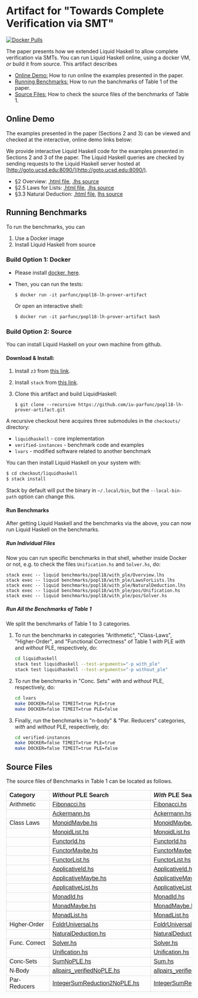 # Artifact for "Towards Complete Verification via SMT"

[![Docker Pulls](https://img.shields.io/docker/pulls/parfunc/popl18-lh-prover-artifact.svg)](https://hub.docker.com/r/parfunc/popl18-lh-prover-artifact/)

The paper presents how we extended Liquid Haskell 
to allow complete verification via SMTs.
You can run Liquid Haskell online, 
using a docker VM, *or* 
build it from source.
This artifact describes

- [Online Demo:](#online) How to run online the examples presented in the paper. 
- [Running Benchmarks:](#benchmarks) How to run the banchmarks of Table 1 of the paper.
- [Source Files:](#source-files) How to check the source files of the benchmarks of Table 1.



## <a name="online"></a> Online Demo


The examples presented in the paper (Sections 2 and 3) can be viewed 
and checked at the interactive, online demo links below: 


We provide interactive Liquid Haskell code for 
the examples presented in Sections 2 and 3 of the paper. 
The Liquid Haskell queries are checked by sending requests to 
the Liquid Haskell server hosted at [http://goto.ucsd.edu:8090/](http://goto.ucsd.edu:8090/).

- §2 Overview: [.html file](http://goto.ucsd.edu/~nvazou/popl18/_site/Overview.html), [.lhs source](https://raw.githubusercontent.com/ucsd-progsys/liquidhaskell/popl18/benchmarks/popl18/with_ple/Overview.lhs)
- §2.5 Laws for Lists: [.html file](http://goto.ucsd.edu/~nvazou/popl18/_site/LawsForLists.html), [.lhs source](https://raw.githubusercontent.com/ucsd-progsys/liquidhaskell/popl18/benchmarks/popl18/with_ple/LawsForLists.lhs) 
- §3.3 Natural Deduction: [.html file](http://goto.ucsd.edu/~nvazou/popl18/_site/NaturalDeduction.html), [lhs source](https://raw.githubusercontent.com/ucsd-progsys/liquidhaskell/popl18/benchmarks/popl18/with_ple/NaturalDeduction.lhs)


## <a name="benchmarks"></a> Running Benchmarks

To run the benchmarks, you can

1. Use a Docker image 
2. Install Liquid Haskell from source 


### Build Option 1: Docker 

- Please install [docker, here](https://docs.docker.com/engine/installation/).

- Then, you can run the tests:

    ```
    $ docker run -it parfunc/popl18-lh-prover-artifact
    ```

    Or open an interactive shell:

    ```
    $ docker run -it parfunc/popl18-lh-prover-artifact bash
    ```

### Build Option 2: Source 

You can install Liquid Haskell on your own machine from github. 

#### Download & Install:

1. Install `z3` from [this link](https://github.com/Z3Prover/z3/releases).

2. Install `stack` from [this link](https://docs.haskellstack.org/en/stable/README/).

3. Clone this artifact and build LiquidHaskell:

    ```
    $ git clone --recursive https://github.com/iu-parfunc/popl18-lh-prover-artifact.git 
    ```

A recursive checkout here acquires three submodules in the
`checkouts/` directory:
 
 * `liquidhaskell` - core implementation
 * `verified-instances` - benchmark code and examples
 * `lvars` - modified software related to another benchmark

You can then install Liquid Haskell on your system with:
        
```bash
$ cd checkout/liquidhaskell
$ stack install
```

Stack by default will put the binary in `~/.local/bin`, but the
`--local-bin-path` option can change this.


#### Run Benchmarks

After getting Liquid Haskell and the benchmarks via the above,
you can now run Liquid Haskell on the benchmarks.

##### Run Individual Files

Now you can run specific benchmarks in that shell, whether inside
Docker or not, e.g.  to check the files `Unification.hs` and
`Solver.hs`, do:

    stack exec -- liquid benchmarks/popl18/with_ple/Overview.lhs
    stack exec -- liquid benchmarks/popl18/with_ple/LawsForLists.lhs
    stack exec -- liquid benchmarks/popl18/with_ple/NaturalDeduction.lhs
    stack exec -- liquid benchmarks/popl18/with_ple/pos/Unification.hs
    stack exec -- liquid benchmarks/popl18/with_ple/pos/Solver.hs

##### Run All the Benchmarks of Table 1

We split the benchmarks of Table 1 to 3 categories.


1. To run the benchmarks in categories "Arithmetic", "Class-Laws", "Higher-Order", and "Functional Correctness" of Table 1 _with_ PLE _with_ and _without_ PLE, respectively, do:

    ```bash
    cd liquidhaskell
    stack test liquidhaskell --test-arguments="-p with_ple"    
    stack test liquidhaskell --test-arguments="-p without_ple"
    ```


2. To run the benchmarks in "Conc. Sets" _with_ and _without_ PLE, respectively, do:

    ```bash
    cd lvars
    make DOCKER=false TIMEIT=true PLE=true
    make DOCKER=false TIMEIT=true PLE=false
    ```

3. Finally, run the benchmarks in "n-body" & "Par. Reducers" categories, _with_ and _without_ PLE, respectively, do:

    ```bash
    cd verified-instances 
    make DOCKER=false TIMEIT=true PLE=true
    make DOCKER=false TIMEIT=true PLE=false
    ```

## <a name="source-files"></a>Source Files 

The source files of Benchmarks in Table 1 can be located as follows.

<style>
table {
    border-collapse: collapse;
    font-family: arial, sans-serif;
    text-align: left;
}

td, th {
    border: 1px solid #dddddd;
    border-collapse: collapse;
    text-align: left;
}
</style>

<table>
  <tr>
    <th>Category</th>
    <th><i>Without</i> PLE Search&nbsp;&nbsp;</th>
    <th><i>With</i> PLE Search&nbsp;&nbsp;</th>
  </tr>
  <tr>
    <td>Arithmetic</td>
    <td><a target="_blank" href="https://raw.githubusercontent.com/ucsd-progsys/liquidhaskell/popl18/benchmarks/popl18/without_ple/pos/Fibonacci.hs">Fibonacci.hs</a></td>
    <td><a target="_blank" href="https://raw.githubusercontent.com/ucsd-progsys/liquidhaskell/popl18/benchmarks/popl18/with_ple/pos/Fibonacci.hs">Fibonacci.hs</a></td>
  </tr>
  <tr>
    <td></td>
    <td><a target="_blank" href="https://raw.githubusercontent.com/ucsd-progsys/liquidhaskell/popl18/benchmarks/popl18/without_ple/pos/Ackermann.hs">Ackermann.hs</a></td>
    <td><a target="_blank" href="https://raw.githubusercontent.com/ucsd-progsys/liquidhaskell/popl18/benchmarks/popl18/with_ple/pos/Ackermann.hs">Ackermann.hs</a></td>
  </tr>
  <tr>
    <td>Class Laws</td>
    <td><a target="_blank" href="https://raw.githubusercontent.com/ucsd-progsys/liquidhaskell/popl18/benchmarks/popl18/without_ple/pos/MonoidMaybe.hs">MonoidMaybe.hs</a></td>
    <td><a target="_blank" href="https://raw.githubusercontent.com/ucsd-progsys/liquidhaskell/popl18/benchmarks/popl18/with_ple/pos/MonoidMaybe.hs">MonoidMaybe.hs</a></td>
  </tr>
  <tr>
    <td></td>
    <td><a target="_blank" href="https://raw.githubusercontent.com/ucsd-progsys/liquidhaskell/popl18/benchmarks/popl18/without_ple/pos/MonoidList.hs">MonoidList.hs</a></td>
    <td><a target="_blank" href="https://raw.githubusercontent.com/ucsd-progsys/liquidhaskell/popl18/benchmarks/popl18/with_ple/pos/MonoidList.hs">MonoidList.hs</a></td>
  </tr>
  <tr>
    <td></td>
    <td><a target="_blank" href="https://raw.githubusercontent.com/ucsd-progsys/liquidhaskell/popl18/benchmarks/popl18/without_ple/pos/FunctorId.hs">FunctorId.hs</a></td>
    <td><a target="_blank" href="https://raw.githubusercontent.com/ucsd-progsys/liquidhaskell/popl18/benchmarks/popl18/with_ple/pos/FunctorId.hs">FunctorId.hs</a></td>
  </tr>
  <tr>
    <td></td>
    <td><a target="_blank" href="https://raw.githubusercontent.com/ucsd-progsys/liquidhaskell/popl18/benchmarks/popl18/without_ple/pos/FunctorMaybe.hs">FunctorMaybe.hs</a></td>
    <td><a target="_blank" href="https://raw.githubusercontent.com/ucsd-progsys/liquidhaskell/popl18/benchmarks/popl18/with_ple/pos/FunctorMaybe.hs">FunctorMaybe.hs</a></td>
  </tr>
  <tr>
    <td></td>
    <td><a target="_blank" href="https://raw.githubusercontent.com/ucsd-progsys/liquidhaskell/popl18/benchmarks/popl18/without_ple/pos/FunctorList.hs">FunctorList.hs</a></td>
    <td><a target="_blank" href="https://raw.githubusercontent.com/ucsd-progsys/liquidhaskell/popl18/benchmarks/popl18/with_ple/pos/FunctorList.hs">FunctorList.hs</a></td>
  </tr>
  <tr>
    <td></td>
    <td><a target="_blank" href="https://raw.githubusercontent.com/ucsd-progsys/liquidhaskell/popl18/benchmarks/popl18/without_ple/pos/ApplicativeId.hs">ApplicativeId.hs</a></td>
    <td><a target="_blank" href="https://raw.githubusercontent.com/ucsd-progsys/liquidhaskell/popl18/benchmarks/popl18/with_ple/pos/ApplicativeId.hs">ApplicativeId.hs</a></td>
  </tr>
  <tr>
    <td></td>
    <td><a target="_blank" href="https://raw.githubusercontent.com/ucsd-progsys/liquidhaskell/popl18/benchmarks/popl18/without_ple/pos/ApplicativeMaybe.hs">ApplicativeMaybe.hs</a></td>
    <td><a target="_blank" href="https://raw.githubusercontent.com/ucsd-progsys/liquidhaskell/popl18/benchmarks/popl18/with_ple/pos/ApplicativeMaybe.hs">ApplicativeMaybe.hs</a></td>
  </tr>
  <tr>
    <td></td>
    <td><a target="_blank" href="https://raw.githubusercontent.com/ucsd-progsys/liquidhaskell/popl18/benchmarks/popl18/without_ple/pos/ApplicativeList.hs">ApplicativeList.hs</a></td>
    <td><a target="_blank" href="https://raw.githubusercontent.com/ucsd-progsys/liquidhaskell/popl18/benchmarks/popl18/with_ple/pos/ApplicativeList.hs">ApplicativeList.hs</a></td>
  </tr>
  <tr>
    <td></td>
    <td><a target="_blank" href="https://raw.githubusercontent.com/ucsd-progsys/liquidhaskell/popl18/benchmarks/popl18/without_ple/pos/MonadId.hs">MonadId.hs</a></td>
    <td><a target="_blank" href="https://raw.githubusercontent.com/ucsd-progsys/liquidhaskell/popl18/benchmarks/popl18/with_ple/pos/MonadId.hs">MonadId.hs</a></td>
  </tr>
  <tr>
    <td></td>
    <td><a target="_blank" href="https://raw.githubusercontent.com/ucsd-progsys/liquidhaskell/popl18/benchmarks/popl18/without_ple/pos/MonadMaybe.hs">MonadMaybe.hs</a></td>
    <td><a target="_blank" href="https://raw.githubusercontent.com/ucsd-progsys/liquidhaskell/popl18/benchmarks/popl18/with_ple/pos/MonadMaybe.hs">MonadMaybe.hs</a></td>
  </tr>
  <tr>
    <td></td>
    <td><a target="_blank" href="https://raw.githubusercontent.com/ucsd-progsys/liquidhaskell/popl18/benchmarks/popl18/without_ple/pos/MonadList.hs">MonadList.hs</a></td>
    <td><a target="_blank" href="https://raw.githubusercontent.com/ucsd-progsys/liquidhaskell/popl18/benchmarks/popl18/with_ple/pos/MonadList.hs">MonadList.hs</a></td>
  </tr>
  <tr>
    <td>Higher-Order</td>
    <td><a target="_blank" href="https://raw.githubusercontent.com/ucsd-progsys/liquidhaskell/popl18/benchmarks/popl18/without_ple/pos/FoldrUniversal.hs">FoldrUniversal.hs</a></td>
    <td><a target="_blank" href="https://raw.githubusercontent.com/ucsd-progsys/liquidhaskell/popl18/benchmarks/popl18/with_ple/pos/FoldrUniversal.hs">FoldrUniversal.hs</a></td>
  </tr>
  <tr>
    <td></td>
    <td><a target="_blank" href="https://raw.githubusercontent.com/ucsd-progsys/liquidhaskell/popl18/benchmarks/popl18/without_ple/pos/NaturalDeduction.hs">NaturalDeduction.hs</a></td>
    <td><a target="_blank" href="https://raw.githubusercontent.com/ucsd-progsys/liquidhaskell/popl18/benchmarks/popl18/with_ple/pos/NaturalDeduction.hs">NaturalDeduction.hs</a></td>
  </tr>
  <tr>
    <td>Func. Correct</td>
    <td><a target="_blank" href="https://raw.githubusercontent.com/ucsd-progsys/liquidhaskell/popl18/benchmarks/popl18/without_ple/pos/Solver.hs">Solver.hs</a></td>
    <td><a target="_blank" href="https://raw.githubusercontent.com/ucsd-progsys/liquidhaskell/popl18/benchmarks/popl18/with_ple/pos/Solver.hs">Solver.hs</a></td>
  </tr>
  <tr>
    <td></td>
    <td><a target="_blank" href="https://raw.githubusercontent.com/ucsd-progsys/liquidhaskell/popl18/benchmarks/popl18/without_ple/pos/Unification.hs">Unification.hs</a></td>
    <td><a target="_blank" href="https://raw.githubusercontent.com/ucsd-progsys/liquidhaskell/popl18/benchmarks/popl18/with_ple/pos/Unification.hs">Unification.hs</a></td>
  </tr>
  <tr>
    <td> Conc-Sets</td>
    <td><a target="_blank" href="https://raw.githubusercontent.com/iu-parfunc/lvars/popl18/src/lvish/tests/verified/SumNoPLE.hs">SumNoPLE.hs</a></td>
    <td><a target="_blank" href="https://raw.githubusercontent.com/iu-parfunc/lvars/popl18/src/lvish/tests/verified/Sum.hs">Sum.hs</a></td>
  </tr>
  <tr>
    <td> N-Body</td>
    <td><a target="_blank" href="https://raw.githubusercontent.com/iu-parfunc/verified-instances/popl18/examples/nbody/allpairs_verifiedNoPLE.hs">allpairs_verifiedNoPLE.hs</a></td>
    <td><a target="_blank" href="https://raw.githubusercontent.com/iu-parfunc/verified-instances/popl18/examples/nbody/allpairs_verified.hs">allpairs_verified.hs</a></td>
  </tr>
  <tr>
    <td> Par-Reducers&nbsp;&nbsp;&nbsp;&nbsp;&nbsp;&nbsp;&nbsp;</td>
    <td><a target="_blank" href="https://raw.githubusercontent.com/iu-parfunc/verified-instances/popl18/examples/dpj/IntegerSumReduction2NoPLE.hs">IntegerSumReduction2NoPLE.hs</a>&nbsp;&nbsp;&nbsp;&nbsp;&nbsp;</td>
    <td><a target="_blank" href="https://raw.githubusercontent.com/iu-parfunc/verified-instances/popl18/examples/dpj/IntegerSumReduction2.hs">IntegerSumReduction2.hs</a></td>
  </tr>
</table>
